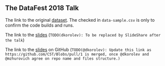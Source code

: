 ## The DataFest 2018 Talk

The link to the original [dataset](https://data.cityofnewyork.us/Transportation/2016-Green-Taxi-Trip-Data/hvrh-b6nb). The checked in `data-sample.csv` is only to confirm the code builds and runs.

The link to the [slides](https://docs.google.com/presentation/d/1pUCb_txhbgLfpaj3-wbhp1lOymBuVa9wiRof8SleYLM/edit?usp=sharing) (`TODO(dkorolev): To be replaced by SlideShare after the talk`)

The link to the [slides](https://github.com/dkorolev/Blobs/tree/master/slides/datafest_2018_may_19) on GitHub (`TODO(@dkorolev): Update this link as https://github.com/C5T/Blobs/pull/1 is merged, once @dkorolev and @mzhurovich agree on repo name and files structure.)`
